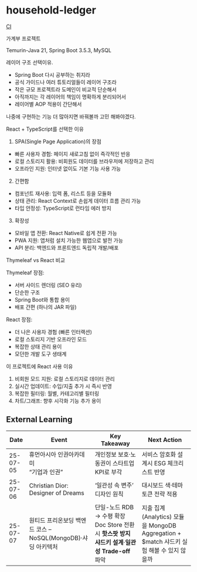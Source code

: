 # household-ledger

[CI](https://github.com/Hwi9yeom/household-ledger/actions/workflows/ci.yml/badge.svg)

가계부 프로젝트

Temurin-Java 21, Spring Boot 3.5.3, MySQL

레이어 구조 선택이유. 
- Spring Boot 다시 공부하는 취지라
- 공식 가이드나 여러 튜토리얼들이 레이어 구조라
- 작은 규모 프로젝트라 도메인이 비교적 단순해서
- 아직까지는 각 레이어의 책임이 명확하게 분리되어서
- 레이어별 AOP 적용이 간단해서

나중에 구현하는 기능 더 많아지면 바꿔볼까 고민 해봐야겠다.

React + TypeScript를 선택한 이유

1. SPA(Single Page Application)의 장점

- 빠른 사용자 경험: 페이지 새로고침 없이 즉각적인 반응
- 로컬 스토리지 활용: 비회원도 데이터를 브라우저에 저장하고 관리
- 오프라인 지원: 인터넷 없이도 기본 기능 사용 가능

2. 간편함

- 컴포넌트 재사용: 입력 폼, 리스트 등을 모듈화
- 상태 관리: React Context로 손쉽게 데이터 흐름 관리 가능
- 타입 안정성: TypeScript로 런타임 에러 방지

3. 확장성

- 모바일 앱 전환: React Native로 쉽게 전환 가능
- PWA 지원: 앱처럼 설치 가능한 웹앱으로 발전 가능
- API 분리: 백엔드와 프론트엔드 독립적 개발/배포

Thymeleaf vs React 비교

Thymeleaf 장점:

-  서버 사이드 렌더링 (SEO 유리)
-  단순한 구조
-  Spring Boot와 통합 용이
-  배포 간편 (하나의 JAR 파일)

React 장점:

-  더 나은 사용자 경험 (빠른 인터랙션)
-  로컬 스토리지 기반 오프라인 모드
-  복잡한 상태 관리 용이
-  모던한 개발 도구 생태계

이 프로젝트에 React 사용 이유

1. 비회원 모드 지원: 로컬 스토리지로 데이터 관리
2. 실시간 업데이트: 수입/지출 추가 시 즉시 반영
3. 복잡한 필터링: 월별, 카테고리별 필터링
4. 차트/그래프: 향후 시각화 기능 추가 용이








## External Learning
| Date     | Event | Key Takeaway | Next Action                                                          |
|----------|-------|-------------|----------------------------------------------------------------------|
| 25-07-05 | 휴먼아시아 인권아카데미<br>“기업과 인권” | 개인정보 보호·노동권이 스타트업 KPI로 부각 | 서비스 암호화 설계시 ESG 체크리스트 반영                                             |
| 25-07-06 | Christian Dior: Designer of Dreams | ‘일관성 속 변주’ 디자인 원칙 | 대시보드 색·테마 토큰 전략 적용                                                   |
| 25-07-07 | 원티드 프리온보딩 백엔드 코스 – NoSQL(MongoDB)·샤딩 아키텍처 | 단일-노드 RDB → 수평 확장 Doc Store 전환 시 **핫스팟 방지 샤드키 설계**·**일관성 Trade-off** 파악 | 지출 집계(Analytics) 모듈을 MongoDB Aggregation + $match 샤드키 실험 해볼 수 있지 않을까 |

